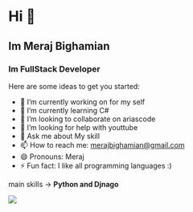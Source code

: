 # Hi 👋


## Im Meraj Bighamian

### Im FullStack Developer


Here are some ideas to get you started:

- 🔭 I’m currently working on for my self
- 🌱 I’m currently learning C#
- 👯 I’m looking to collaborate on ariascode
- 🤔 I’m looking for help with youttube
- 💬 Ask me about My skill
- 📫 How to reach me: merajbighamian@gmail.com
- 😄 Pronouns: Meraj
- ⚡ Fun fact: I like all programming languages :)

main skills &rarr; **Python and Djnago**

<img src="https://github-readme-stats.vercel.app/api?username=merajbighamian&&show_icons=true&title_color=ffffff&icon_color=bb2acf&text_color=daf7dc&bg_color=151515"/>

